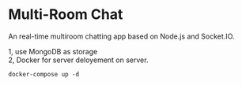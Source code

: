 # Multi-Room Chat

An real-time multiroom chatting app based on Node.js and Socket.IO.

1, use MongoDB as storage\
2, Docker for server deloyement on server.

```shell script
docker-compose up -d
```